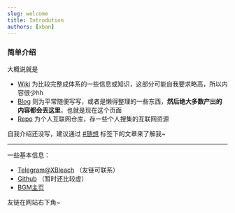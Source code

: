 ```yaml
---
slug: welcome
title: Introdution
authors: [xban]
---
```


### 简单介绍



大概说就是

- [Wiki](/docs/intro) 为比较完整成体系的一些信息或知识，这部分可能自我要求略高，所以内容很少hh
- [Blog](/blog/) 则为平常随便写写，或者是懒得整理的一些东西，**然后绝大多数产出的内容都会丢这里**，也就是现在这个页面
- [Repo](/repo) 为个人互联网仓库，存一些个人搜集的互联网资源

自我介绍还没写，建议通过 [#随想](/blog/tags/%E9%9A%8F%E6%83%B3) 标签下的文章来了解我~



***



一些基本信息：

- [Telegram@XBleach](https://t.me/xbleach) （友链可联系）
- [Github](https://github.com/xwxb) （暂时还比较虚）
- [BGM主页](https://bgm.tv/user/xban)



友链在网站右下角~